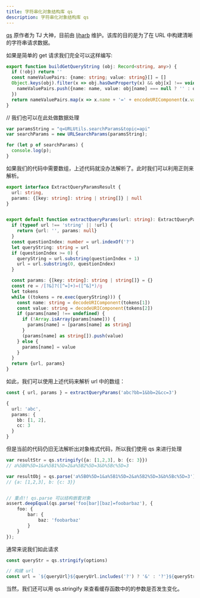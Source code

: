 ```yaml
---
title: 字符串化对象结构库 qs
description: 字符串化对象结构库 qs
---
```


[qs](https://github.com/ljharb/qs) 原作者为 TJ 大神，目前由 [ljharb](https://github.com/ljharb) 维护。该库的目的是为了在 URL 中构建清晰的字符串请求数据。

如果是简单的 get 请求我们完全可以这样编写:

```ts
export function buildGetQueryString (obj: Record<string, any>) {
  if (!obj) return ''
  const nameValuePairs: {name: string; value: string}[] = []
  Object.keys(obj).filter(x => obj.hasOwnProperty(x) && obj[x] !== void 0).forEach(name => {
    nameValuePairs.push({name: name, value: obj[name] === null ? '' : obj[name]})
  })
  return nameValuePairs.map(x => x.name + '=' + encodeURIComponent(x.value)).join('&')
}
```

// 我们也可以在此处做数据处理

```ts
var paramsString = "q=URLUtils.searchParams&topic=api"
var searchParams = new URLSearchParams(paramsString);

for (let p of searchParams) {
  console.log(p);
}
```

如果我们的代码中需要数组，上述代码就没办法解析了。此时我们可以利用正则来解析。

```ts
export interface ExtractQueryParamsResult {
  url: string,
  params: {[key: string]: string | string[]} | null
}


export default function extractQueryParams(url: string): ExtractQueryParamsResult {
  if (typeof url !== 'string' || !url) {
    return {url: '', params: null}
  }
  const questionIndex: number = url.indexOf('?')
  let queryString: string = url
  if (questionIndex >= 0) {
    queryString = url.substring(questionIndex + 1)
    url = url.substring(0, questionIndex)
  }

  const params: {[key: string]: string | string[]} = {}
  const re = /[?&]?([^=]+)=([^&]*)/g
  let tokens
  while ((tokens = re.exec(queryString))) {
    const name: string = decodeURIComponent(tokens[1])
    const value: string = decodeURIComponent(tokens[2])
    if (params[name] !== undefined) {
      if (!Array.isArray(params[name])) {
        params[name] = [params[name] as string]
      }
      (params[name] as string[]).push(value)
    } else {
      params[name] = value
    }
  }
  return {url, params}
}
```

如此，我们可以使用上述代码来解析 url 中的数组：

```ts
const { url, params } = extractQueryParams('abc?bb=1&bb=2&cc=3')

{
  url: 'abc',
  params: {
    bb: [1, 2],
    cc: 3
  }
}
```

但是当前的代码仍旧无法解析出对象格式代码，所以我们使用 qs 来进行处理

```ts
var resultStr = qs.stringify({a: [1,2,3], b: {c: 3}})
// a%5B0%5D=1&a%5B1%5D=2&a%5B2%5D=3&b%5Bc%5D=3

var resultObj = qs.parse('a%5B0%5D=1&a%5B1%5D=2&a%5B2%5D=3&b%5Bc%5D=3')
// {a: [1,2,3], b: {c: 3}}


// 重点!! qs.parse 可以结构嵌套对象
assert.deepEqual(qs.parse('foo[bar][baz]=foobarbaz'), {
    foo: {
        bar: {
            baz: 'foobarbaz'
        }
    }
});
```

通常来说我们如此请求

```ts
const queryStr = qs.stringify(options)

// 构建 url
const url = `${queryUrl}${queryUrl.includes('?') ? '&' : '?'}${queryStr}`
```

当然，我们还可以用 qs.stringify 来查看缓存函数中的的参数是否发生变化。




